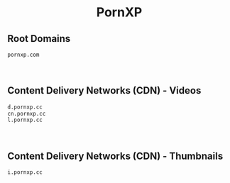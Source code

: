 


<h1 align="center">PornXP</h1>  


## Root Domains


```html
pornxp.com
```  

<br>

## Content Delivery Networks (CDN) - Videos


```html
d.pornxp.cc
cn.pornxp.cc
l.pornxp.cc
```  

<br>

## Content Delivery Networks (CDN) - Thumbnails


```html
i.pornxp.cc
```  

<br>
